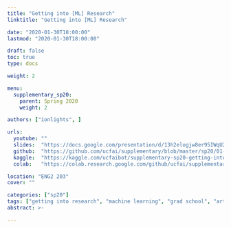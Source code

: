 ```yaml
---
title: "Getting into [ML] Research"
linktitle: "Getting into [ML] Research"

date: "2020-01-30T18:00:00"
lastmod: "2020-01-30T18:00:00"

draft: false
toc: true
type: docs

weight: 2

menu:
  supplementary_sp20:
    parent: Spring 2020
    weight: 2

authors: ["ionlights", ]

urls:
  youtube: ""
  slides:  "https://docs.google.com/presentation/d/13h2elogjw8er95IWqU2vU9MKtnt9XqhE4DggTo40LT0"
  github:  "https://github.com/ucfai/supplementary/blob/master/sp20/01-30-getting-into-research/01-30-getting-into-research.ipynb"
  kaggle:  "https://kaggle.com/ucfaibot/supplementary-sp20-getting-into-research"
  colab:   "https://colab.research.google.com/github/ucfai/supplementary/blob/master/sp20/01-30-getting-into-research/01-30-getting-into-research.ipynb"

location: "ENG2 203"
cover: ""

categories: ["sp20"]
tags: ["getting into research", "machine learning", "grad school", "artificial intelligence", "cognitive science", "computational modelling", ]
abstract: >-
  
---
```

